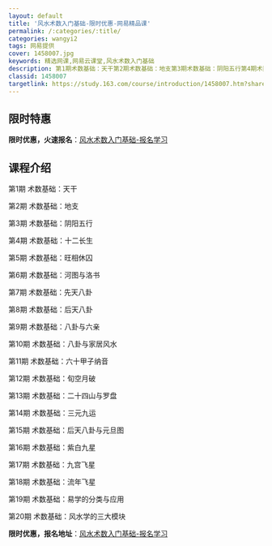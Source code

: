 ```yaml
---
layout: default
title: '风水术数入门基础-限时优惠-网易精品课'
permalink: /:categories/:title/
categories: wangyi2
tags: 网易提供
cover: 1458007.jpg
keywords: 精选网课,网易云课堂,风水术数入门基础
description: 第1期术数基础：天干第2期术数基础：地支第3期术数基础：阴阳五行第4期术数基础：十二长生第5期术数基础：旺相休囚第6期术
classid: 1458007
targetlink: https://study.163.com/course/introduction/1458007.htm?share=1&shareId=1025206652&utm_campaign=share&utm_medium=iphoneShare&utm_source=&utm_u=1025206652
---
```


## 限时特惠

**限时优惠，火速报名**：[风水术数入门基础-报名学习](https://study.163.com/course/introduction/1458007.htm?share=1&shareId=1025206652&utm_campaign=share&utm_medium=iphoneShare&utm_source=&utm_u=1025206652)

## 课程介绍

第1期 术数基础：天干

第2期 术数基础：地支

第3期 术数基础：阴阳五行

第4期 术数基础：十二长生

第5期 术数基础：旺相休囚

第6期 术数基础：河图与洛书

第7期 术数基础：先天八卦

第8期 术数基础：后天八卦

第9期 术数基础：八卦与六亲

第10期 术数基础：八卦与家居风水

第11期 术数基础：六十甲子纳音

第12期 术数基础：旬空月破

第13期 术数基础：二十四山与罗盘

第14期 术数基础：三元九运

第15期 术数基础：后天八卦与元旦图

第16期 术数基础：紫白九星

第17期 术数基础：九宫飞星

第18期 术数基础：流年飞星

第19期 术数基础：易学的分类与应用

第20期 术数基础：风水学的三大模块

**限时优惠，报名地址**：[风水术数入门基础-报名学习](https://study.163.com/course/introduction/1458007.htm?share=1&shareId=1025206652&utm_campaign=share&utm_medium=iphoneShare&utm_source=&utm_u=1025206652)

